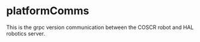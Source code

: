 # platformComms

This is the grpc version communication between the COSCR robot and HAL robotics server.
